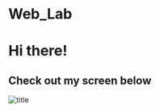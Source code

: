 # Web_Lab

# Hi there!
## Check out my screen below

![title](https://user-images.githubusercontent.com/32505960/47179217-323ee200-d326-11e8-840a-0bfbe8afa24c.jpg)
